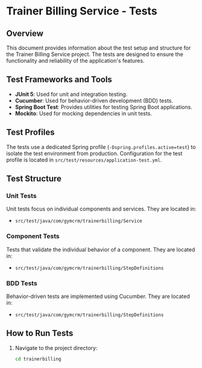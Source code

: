 # Trainer Billing Service - Tests

## Overview
This document provides information about the test setup and structure for the Trainer Billing Service project. The tests are designed to ensure the functionality and reliability of the application's features.

## Test Frameworks and Tools
- **JUnit 5**: Used for unit and integration testing.
- **Cucumber**: Used for behavior-driven development (BDD) tests.
- **Spring Boot Test**: Provides utilities for testing Spring Boot applications.
- **Mockito**: Used for mocking dependencies in unit tests.

## Test Profiles
The tests use a dedicated Spring profile (`-Dspring.profiles.active=test`) to isolate the test environment from production. Configuration for the test profile is located in `src/test/resources/application-test.yml`.

## Test Structure
### Unit Tests
Unit tests focus on individual components and services. They are located in:
- `src/test/java/com/gymcrm/trainerbilling/Service`

### Component Tests
Tests that validate the individual behavior of a component. They are located in:
- `src/test/java/com/gymcrm/trainerbilling/StepDefinitions`

### BDD Tests
Behavior-driven tests are implemented using Cucumber. They are located in:
- `src/test/java/com/gymcrm/trainerbilling/StepDefinitions`

## How to Run Tests
1. Navigate to the project directory:
   ```bash
   cd trainerbilling